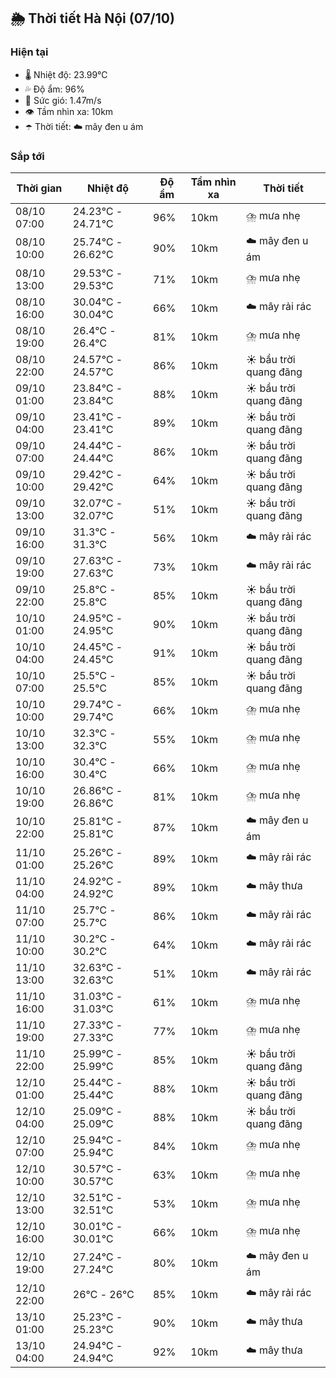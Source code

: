 ## 🌦️ Thời tiết Hà Nội (07/10)

### Hiện tại

- 🌡️ Nhiệt độ: 23.99℃
- 💦 Độ ẩm: 96%
- 💨 Sức gió: 1.47m/s
- 👁️ Tầm nhìn xa: 10km
- ☂️ Thời tiết: ☁️ mây đen u ám

### Sắp tới

| Thời gian | Nhiệt độ | Độ ẩm | Tầm nhìn xa | Thời tiết |
| --- | --- | --- | --- | --- |
| 08/10 07:00 | 24.23℃ - 24.71℃ | 96% | 10km | ⛈️ mưa nhẹ |
| 08/10 10:00 | 25.74℃ - 26.62℃ | 90% | 10km | ☁️ mây đen u ám |
| 08/10 13:00 | 29.53℃ - 29.53℃ | 71% | 10km | ⛈️ mưa nhẹ |
| 08/10 16:00 | 30.04℃ - 30.04℃ | 66% | 10km | ☁️ mây rải rác |
| 08/10 19:00 | 26.4℃ - 26.4℃ | 81% | 10km | ⛈️ mưa nhẹ |
| 08/10 22:00 | 24.57℃ - 24.57℃ | 86% | 10km | ☀️ bầu trời quang đãng |
| 09/10 01:00 | 23.84℃ - 23.84℃ | 88% | 10km | ☀️ bầu trời quang đãng |
| 09/10 04:00 | 23.41℃ - 23.41℃ | 89% | 10km | ☀️ bầu trời quang đãng |
| 09/10 07:00 | 24.44℃ - 24.44℃ | 86% | 10km | ☀️ bầu trời quang đãng |
| 09/10 10:00 | 29.42℃ - 29.42℃ | 64% | 10km | ☀️ bầu trời quang đãng |
| 09/10 13:00 | 32.07℃ - 32.07℃ | 51% | 10km | ☀️ bầu trời quang đãng |
| 09/10 16:00 | 31.3℃ - 31.3℃ | 56% | 10km | ☁️ mây rải rác |
| 09/10 19:00 | 27.63℃ - 27.63℃ | 73% | 10km | ☁️ mây rải rác |
| 09/10 22:00 | 25.8℃ - 25.8℃ | 85% | 10km | ☀️ bầu trời quang đãng |
| 10/10 01:00 | 24.95℃ - 24.95℃ | 90% | 10km | ☀️ bầu trời quang đãng |
| 10/10 04:00 | 24.45℃ - 24.45℃ | 91% | 10km | ☀️ bầu trời quang đãng |
| 10/10 07:00 | 25.5℃ - 25.5℃ | 85% | 10km | ☀️ bầu trời quang đãng |
| 10/10 10:00 | 29.74℃ - 29.74℃ | 66% | 10km | ⛈️ mưa nhẹ |
| 10/10 13:00 | 32.3℃ - 32.3℃ | 55% | 10km | ⛈️ mưa nhẹ |
| 10/10 16:00 | 30.4℃ - 30.4℃ | 66% | 10km | ⛈️ mưa nhẹ |
| 10/10 19:00 | 26.86℃ - 26.86℃ | 81% | 10km | ⛈️ mưa nhẹ |
| 10/10 22:00 | 25.81℃ - 25.81℃ | 87% | 10km | ☁️ mây đen u ám |
| 11/10 01:00 | 25.26℃ - 25.26℃ | 89% | 10km | ☁️ mây rải rác |
| 11/10 04:00 | 24.92℃ - 24.92℃ | 89% | 10km | ☁️ mây thưa |
| 11/10 07:00 | 25.7℃ - 25.7℃ | 86% | 10km | ☁️ mây rải rác |
| 11/10 10:00 | 30.2℃ - 30.2℃ | 64% | 10km | ☁️ mây rải rác |
| 11/10 13:00 | 32.63℃ - 32.63℃ | 51% | 10km | ☁️ mây rải rác |
| 11/10 16:00 | 31.03℃ - 31.03℃ | 61% | 10km | ⛈️ mưa nhẹ |
| 11/10 19:00 | 27.33℃ - 27.33℃ | 77% | 10km | ⛈️ mưa nhẹ |
| 11/10 22:00 | 25.99℃ - 25.99℃ | 85% | 10km | ☀️ bầu trời quang đãng |
| 12/10 01:00 | 25.44℃ - 25.44℃ | 88% | 10km | ☀️ bầu trời quang đãng |
| 12/10 04:00 | 25.09℃ - 25.09℃ | 88% | 10km | ☀️ bầu trời quang đãng |
| 12/10 07:00 | 25.94℃ - 25.94℃ | 84% | 10km | ⛈️ mưa nhẹ |
| 12/10 10:00 | 30.57℃ - 30.57℃ | 63% | 10km | ⛈️ mưa nhẹ |
| 12/10 13:00 | 32.51℃ - 32.51℃ | 53% | 10km | ⛈️ mưa nhẹ |
| 12/10 16:00 | 30.01℃ - 30.01℃ | 66% | 10km | ⛈️ mưa nhẹ |
| 12/10 19:00 | 27.24℃ - 27.24℃ | 80% | 10km | ☁️ mây đen u ám |
| 12/10 22:00 | 26℃ - 26℃ | 85% | 10km | ☁️ mây rải rác |
| 13/10 01:00 | 25.23℃ - 25.23℃ | 90% | 10km | ☁️ mây thưa |
| 13/10 04:00 | 24.94℃ - 24.94℃ | 92% | 10km | ☁️ mây thưa |
